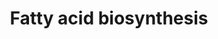 ---
annotations:
- type: Pathway Ontology
  value: fatty acid biosynthetic pathway
authors:
- Kdahlquist
- MaintBot
- Evelo
- Bassetfrog
- Christine Chichester
- Mkutmon
- Eweitz
description: ''
last-edited: 2021-05-23
organisms:
- Mus musculus
redirect_from:
- /index.php/Pathway:WP336
- /instance/WP336
schema-jsonld:
- '@context': https://schema.org/
  '@id': https://wikipathways.github.io/pathways/WP336.html
  '@type': Dataset
  creator:
    '@type': Organization
    name: WikiPathways
  description: ''
  keywords:
  - Acss2
  - Decr1
  - Acsl3
  - Acaca
  - Acsl4
  - Ech1
  - Acyl-CoA (n+2)
  - Scd1
  - Echdc2
  - Malonyl-CoA
  - Acetyl-CoA
  - Acaa2
  - Triacylglyceride Synthesis pathway
  - Acsl6
  - Acsl5
  - Echdc3
  - Acly
  - Pcx
  - Mecr
  - Echdc1
  - Fasn
  - Acsl1
  - Echs1
  - Hadh
  - Acacb
  - Pecr
  license: CC0
  name: Fatty acid biosynthesis
seo: CreativeWork
title: Fatty acid biosynthesis
wpid: WP336
---